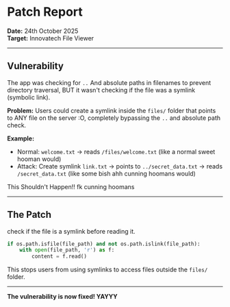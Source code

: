 # Patch Report

**Date:** 24th October 2025  
**Target:** Innovatech File Viewer  

---

## Vulnerability

The app was checking for `..` And absolute paths in filenames to prevent directory traversal, BUT it wasn't checking if the file was a symlink (symbolic link).

**Problem:** Users could create a symlink inside the `files/` folder that points to ANY file on the server :O, completely bypassing the `..` and absolute path check.

**Example:**
- Normal: `welcome.txt` → reads `/files/welcome.txt` (like a normal sweet hooman would)
- Attack: Create symlink `link.txt` → points to `../secret_data.txt` → reads `/secret_data.txt` (like some bish ahh cunning hoomans would)

This Shouldn't Happen!! fk cunning hoomans

---

## The Patch

check if the file is a symlink before reading it.

```python
if os.path.isfile(file_path) and not os.path.islink(file_path):
    with open(file_path, 'r') as f:
        content = f.read()
```

This stops users from using symlinks to access files outside the `files/` folder.

---

**The vulnerability is now fixed! YAYYY**